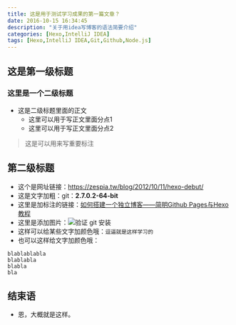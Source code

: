 ```yaml
---
title: 这是用于测试学习成果的第一篇文章？
date: 2016-10-15 16:34:45
description: "关于用idea写博客的语法简要介绍"
categories: [Hexo,IntelliJ IDEA]
tags: [Hexo,IntelliJ IDEA,Git,Github,Node.js]
---
```



<!-- more -->


## 这是第一级标题 

### 这里是一个二级标题

- 这是二级标题里面的正文
    - 这里可以用于写正文里面分点1
    - 这里可以用于写正文里面分点2

> 这是可以用来写重要标注


## 第二级标题

- 这个是网址链接：<https://zespia.tw/blog/2012/10/11/hexo-debut/>
- 这是文字加粗：git：**2.7.0.2-64-bit**
- 这里是加标注的链接：[如何搭建一个独立博客——简明Github Pages与Hexo教程](http://www.jianshu.com/p/05289a4bc8b2)
- 这里是添加图片：![验证 git 安装](http://img.youmeek.com/2016/hexo-start-a-1.jpg)
- 这样可以给某些文字加颜色哦：`逗逼就是这样学习的`
- 也可以这样给文字加颜色哦：
``` 
blablablabla
blablabla
blabla
bla
```
## 结束语

- 恩，大概就是这样。
